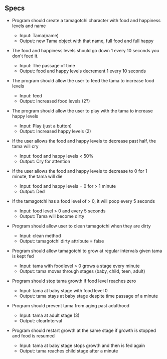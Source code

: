 ## Specs
* Program should create a tamagotchi character with food and happiness levels and name
  * Input: Tama(name)
  * Output: new Tama object with that name, full food and full happy

* The food and happiness levels should go down 1 every 10 seconds you don't feed it.
  * Input: The passage of time
  * Output: food and happy levels decrement 1 every 10 seconds

* The program should allow the user to feed the tama to increase food levels
  * Input: feed
  * Output: Increased food levels (2?)

* The program should allow the user to play with the tama to increase happy levels
  * Input: Play (just a button)
  * Output: Increased happy levels (2)

* If the user allows the food and happy levels to decrease past half, the tama will cry
  * Input: food and happy levels < 50%
  * Output: Cry for attention

* If the user allows the food and happy levels to decrease to 0 for 1 minute, the tama will die
  * Input: food and happy levels = 0 for > 1 minute
  * Output: Ded

* If the tamagotchi has a food level of > 0, it will poop every 5 seconds
  * Input: food level > 0 and every 5 seconds
  * Output: Tama will become dirty

* Program should allow user to clean tamagotchi when they are dirty
  * Input: clean method
  * Output: tamagotchi dirty attribute = false

* Program should allow tamagotchi to grow at regular intervals given tama is kept fed
  * Input: tama with foodlevel > 0 grows a stage every minute
  * Output: tama moves through stages (baby, child, teen, adult)

* Program should stop tama growth if food level reaches zero
  * Input: tama at baby stage with food level 0
  * Output: tama stays at baby stage despite time passage of a minute

* Program should prevent tama from aging past adulthood
  * Input: tama at adult stage (3)
  * Output: clearInterval

* Program should restart growth at the same stage if growth is stopped and food is resumed
  * Input: tama at baby stage stops growth and then is fed again
  * Output: tama reaches child stage after a minute
